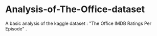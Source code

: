 # Analysis-of-The-Office-dataset
A basic analysis of the kaggle dataset : "The Office IMDB Ratings Per Episode" .
